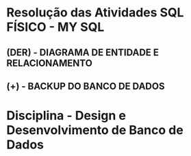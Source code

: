 # Resolução das Atividades SQL FÍSICO - MY SQL

## (DER) - DIAGRAMA DE ENTIDADE E RELACIONAMENTO

## (+) - BACKUP DO BANCO DE DADOS

# Disciplina - Design e Desenvolvimento de Banco de Dados
